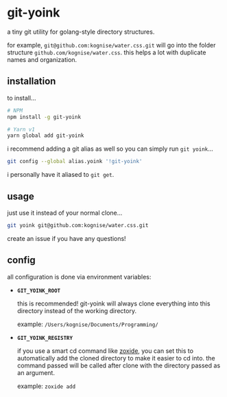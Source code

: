 # git-yoink

a tiny git utility for golang-style directory structures.

for example, `git@github.com:kognise/water.css.git` will go into the folder structure `github.com/kognise/water.css`. this helps a lot with duplicate names and organization.

## installation

to install...

```sh
# NPM
npm install -g git-yoink

# Yarn v1
yarn global add git-yoink
```

i recommend adding a git alias as well so you can simply run `git yoink`...

```sh
git config --global alias.yoink '!git-yoink'
```

i personally have it aliased to `git get`.

## usage

just use it instead of your normal clone...

```sh
git yoink git@github.com:kognise/water.css.git
```

create an issue if you have any questions!

## config

all configuration is done via environment variables:

- **`GIT_YOINK_ROOT`**

	this is recommended! git-yoink will always clone everything into this directory instead of the working directory.

	example: `/Users/kognise/Documents/Programming/`

- **`GIT_YOINK_REGISTRY`**

	if you use a smart cd command like [zoxide](https://github.com/ajeetdsouza/zoxide/), you can set this to automatically add the cloned directory to make it easier to cd into. the command passed will be called after clone with the directory passed as an argument.

	example: `zoxide add`